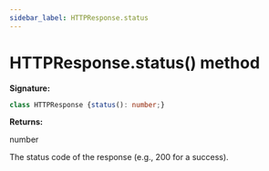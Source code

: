 ```yaml
---
sidebar_label: HTTPResponse.status
---
```

# HTTPResponse.status() method

**Signature:**

```typescript
class HTTPResponse {status(): number;}
```
**Returns:**

number

The status code of the response (e.g., 200 for a success).

